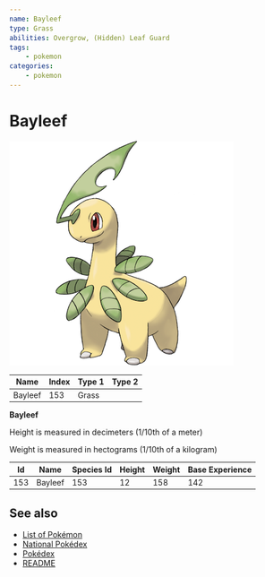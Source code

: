 ```yaml
---
name: Bayleef
type: Grass
abilities: Overgrow, (Hidden) Leaf Guard
tags:
    - pokemon
categories:
    - pokemon
---
```


# Bayleef


![Bayleef](images/153.png)

| **Name** | **Index** | **Type 1** | **Type 2** |
|----|----|----|----|
| Bayleef | 153 | Grass  |  |

**Bayleef** 


Height is measured in decimeters (1/10th of a meter)

Weight is measured in hectograms (1/10th of a kilogram)

| **Id** | **Name** | **Species Id** | **Height** | **Weight** | **Base Experience** |
|--------|----------|----------------|------------|------------|---------------------|
| 153 | Bayleef | 153 | 12 | 158 | 142 |


## See also

- [List of Pokémon](../pokemon.md)
- [National Pokédex](../national_pokedex.md)
- [Pokédex](../pokedex.md)
- [README](../README.md)
